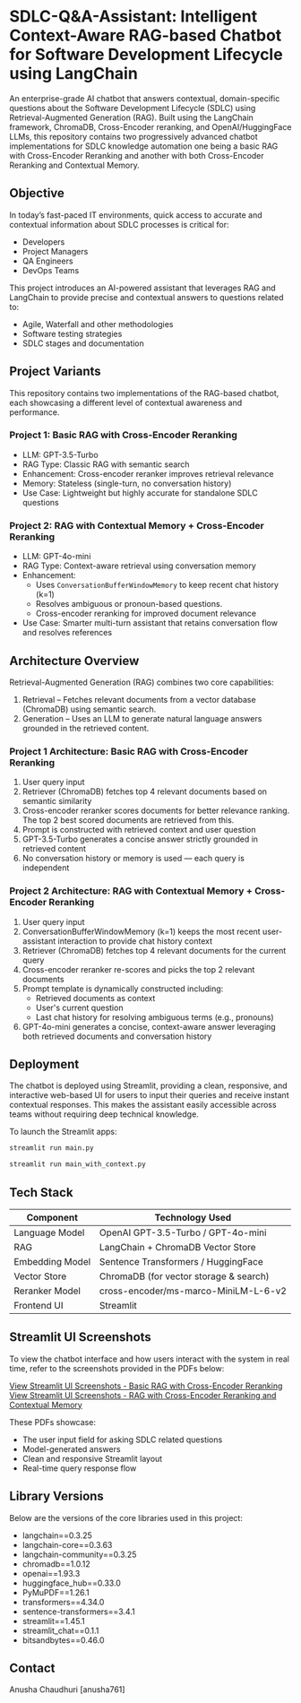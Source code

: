 # SDLC-Q&A-Assistant: Intelligent Context-Aware RAG-based Chatbot for Software Development Lifecycle using LangChain

An enterprise-grade AI chatbot that answers contextual, domain-specific questions about the Software Development Lifecycle (SDLC) using Retrieval-Augmented Generation (RAG). Built using the LangChain framework, ChromaDB, Cross-Encoder reranking, and OpenAI/HuggingFace LLMs, this repository contains two progressively advanced chatbot implementations for SDLC knowledge automation one being a basic RAG with Cross-Encoder Reranking and another with both Cross-Encoder Reranking and Contextual Memory.

## Objective

In today’s fast-paced IT environments, quick access to accurate and contextual information about SDLC processes is critical for:

- Developers  
- Project Managers  
- QA Engineers  
- DevOps Teams

This project introduces an AI-powered assistant that leverages RAG and LangChain to provide precise and contextual answers to questions related to:

- Agile, Waterfall and other methodologies  
- Software testing strategies  
- SDLC stages and documentation

## Project Variants

This repository contains two implementations of the RAG-based chatbot, each showcasing a different level of contextual awareness and performance.

### Project 1: Basic RAG with Cross-Encoder Reranking

- LLM: GPT-3.5-Turbo  
- RAG Type: Classic RAG with semantic search  
- Enhancement: Cross-encoder reranker improves retrieval relevance  
- Memory: Stateless (single-turn, no conversation history)  
- Use Case: Lightweight but highly accurate for standalone SDLC questions  



### Project 2: RAG with Contextual Memory + Cross-Encoder Reranking

- LLM: GPT-4o-mini  
- RAG Type: Context-aware retrieval using conversation memory  
- Enhancement: 
  - Uses `ConversationBufferWindowMemory` to keep recent chat history (k=1)  
  - Resolves ambiguous or pronoun-based questions.
  - Cross-encoder reranking for improved document relevance  
- Use Case: Smarter multi-turn assistant that retains conversation flow and resolves references 

## Architecture Overview

Retrieval-Augmented Generation (RAG) combines two core capabilities:

1. Retrieval – Fetches relevant documents from a vector database (ChromaDB) using semantic search.
2. Generation – Uses an LLM to generate natural language answers grounded in the retrieved content.

### Project 1 Architecture: Basic RAG with Cross-Encoder Reranking

1. User query input  
2. Retriever (ChromaDB) fetches top 4 relevant documents based on semantic similarity  
3. Cross-encoder reranker scores documents for better relevance ranking. The top 2 best scored documents are retrieved from this.
4. Prompt is constructed with retrieved context and user question  
5. GPT-3.5-Turbo generates a concise answer strictly grounded in retrieved content  
6. No conversation history or memory is used — each query is independent


### Project 2 Architecture: RAG with Contextual Memory + Cross-Encoder Reranking

1. User query input  
2. ConversationBufferWindowMemory (k=1) keeps the most recent user-assistant interaction to provide chat history context  
3. Retriever (ChromaDB) fetches top 4 relevant documents for the current query  
4. Cross-encoder reranker re-scores and picks the top 2 relevant documents  
5. Prompt template is dynamically constructed including:  
   - Retrieved documents as context  
   - User's current question  
   - Last chat history for resolving ambiguous terms (e.g., pronouns)  
6. GPT-4o-mini generates a concise, context-aware answer leveraging both retrieved documents and conversation history  



## Deployment

The chatbot is deployed using Streamlit, providing a clean, responsive, and interactive web-based UI for users to input their queries and receive instant contextual responses. This makes the assistant easily accessible across teams without requiring deep technical knowledge.

To launch the Streamlit apps:

```bash
streamlit run main.py
```

```bash
streamlit run main_with_context.py
```

## Tech Stack

| Component         | Technology Used                          |
|------------------|------------------------------------------|
| Language Model    | OpenAI GPT-3.5-Turbo / GPT-4o-mini        |
| RAG   | LangChain + ChromaDB Vector Store       |
| Embedding Model   | Sentence Transformers / HuggingFace     |
| Vector Store          | ChromaDB (for vector storage & search)  |
| Reranker Model     | cross-encoder/ms-marco-MiniLM-L-6-v2                               |
| Frontend UI       | Streamlit                               |

## Streamlit UI Screenshots

To view the chatbot interface and how users interact with the system in real time, refer to the screenshots provided in the PDFs below:

[View Streamlit UI Screenshots - Basic RAG with Cross-Encoder Reranking](./outputScreenshots.pdf)
[View Streamlit UI Screenshots - RAG with Cross-Encoder Reranking and Contextual Memory](./outputScreenshots_contextual.pdf)

These PDFs showcase:

- The user input field for asking SDLC related questions
- Model-generated answers
- Clean and responsive Streamlit layout
- Real-time query response flow
  

## Library Versions

Below are the versions of the core libraries used in this project:

- langchain==0.3.25
- langchain-core==0.3.63
- langchain-community==0.3.25
- chromadb==1.0.12
- openai==1.93.3
- huggingface_hub==0.33.0
- PyMuPDF==1.26.1
- transformers==4.34.0
- sentence-transformers==3.4.1
- streamlit==1.45.1
- streamlit_chat==0.1.1
- bitsandbytes==0.46.0


## Contact
Anusha Chaudhuri [anusha761]
